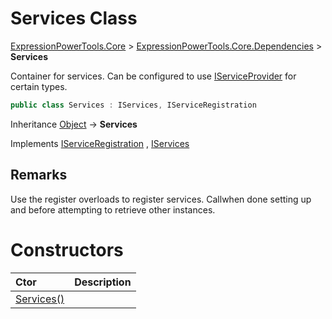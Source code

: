 ﻿# Services Class

[ExpressionPowerTools.Core](ExpressionPowerTools.Core.a.md) > [ExpressionPowerTools.Core.Dependencies](ExpressionPowerTools.Core.Dependencies.n.md) > **Services**

Container for services. Can be configured to use [IServiceProvider](https://docs.microsoft.com/dotnet/api/system.iserviceprovider) for certain types.

```csharp
public class Services : IServices, IServiceRegistration
```

Inheritance [Object](https://docs.microsoft.com/dotnet/api/system.object) → **Services**

Implements  [IServiceRegistration](ExpressionPowerTools.Core.Signatures.IServiceRegistration.i.md) ,  [IServices](ExpressionPowerTools.Core.Signatures.IServices.i.md) 

## Remarks

Use the register overloads to register services. Callwhen done setting up and
            before attempting to retrieve other instances.

# Constructors

| Ctor | Description |
| :-- | :-- |
| [Services()](ExpressionPowerTools.Core.Dependencies.Services.ctor.md#ctor-0) |  |
